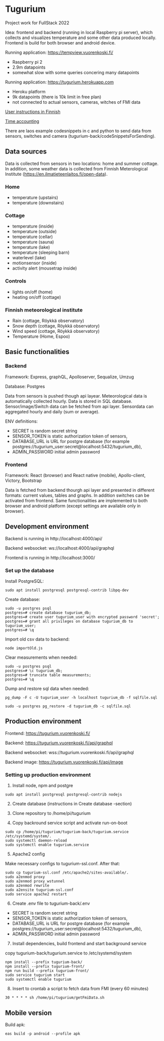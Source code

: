 # Tugurium

Project work for FullStack 2022

Idea: frontend and backend (running in local Raspberry pi server), which collects and visualizes temperature and some other data produced locally. Frontend is build for both browser and android device.

Running application: https://tempview.vuorenkoski.fi/

- Raspberry pi 2
- 2.9m datapoints
- somewhat slow with some queries concering many datapoints

Running application: https://tugurium.herokuapp.com

- Heroku platform
- 9k datapoints (there is 10k limit in free plan)
- not connected to actual sensors, cameras, witches of FMI data

[User instructions in Finnish](userInstructions.md)

[Time accounting](timeAccounting.md)

There are laos example codesnippets in c and python to send data from sensors, switches and camera (tugurium-back/codeSnippetsForSending).

## Data sources

Data is collected from sensors in two locations: home and summer cottage. In addition, some weather data is collected from Finnish Meterological Institute (https://en.ilmatieteenlaitos.fi/open-data).

### Home

- temperature (upstairs)
- temperature (downstairs)

### Cottage

- temperature (inside)
- temperature (outside)
- temperature (cellar)
- temperature (sauna)
- temperature (lake)
- temperature (sleeping barn)
- waterlevel (lake)
- motionsensor (inside)
- activity alert (mousetrap inside)

### Controls

- lights on/off (home)
- heating on/off (cottage)

### Finnish meteorological institute

- Rain (cottage, Röykkä observatory)
- Snow depth (cottage, Röykkä observatory)
- Wind speed (cottage, Röykkä observatory)
- Temperature (Home, Espoo)

## Basic functionalities

### Backend

Framework: Express, graphQL, Apolloserver, Sequalize, Umzug

Database: Postgres

Data from sensors is pushed though api layear. Meteorological data is automatically collected hourly. Data is stored in SQL database. Sensor/image/Switch data can be fetched from api layer. Sensordata can aggregated hourly and daily (sum or average).

ENV definitions:

- SECRET is random secret string
- SENSOR_TOKEN is static authorization token of sensors,
- DATABASE_URL is URL for postgre database (for example postgres://tugurium_user:secret@localhost:5432/tugurium_db),
- ADMIN_PASSWORD initial admin password

### Frontend

Framework: React (browser) and React native (mobile), Apollo-client, Victory, Bootstrap

Data is fetched from backend thourgh api layer and presented in different formats: current values, tables and graphs. In addition switches can be activated from frontend. Same functionalities are implemented to both browser and android platform (except settings are available only in browser).

## Development environment

Backend is running in http://localhost:4000/api/

Backend websocket: ws://localhost:4000/api/graphql

Frontend is running in http://localhost:3000/

### Set up the database

Install PostgreSQL:

```
sudo apt install postgresql postgresql-contrib libpq-dev
```

Create database:

```
sudo -u postgres psql
postgres=# create database tugurium_db;
postgres=# create user tugurium_user with encrypted password 'secret';
postgres=# grant all privileges on database tugurium_db to tugurium_user;
postgres=# \q
```

Import old csv data to backend:

```
node importOld.js
```

Clear measurements when needed:

```
sudo -u postgres psql
postgres=# \c tugurium_db;
postgres=# truncate table measurements;
postgres=# \q
```

Dump and restore sql data when needed:

```
pg_dump -F c -U tugurium_user -h localhost tugurium_db -f sqlfile.sql

sudo -u postgres pg_restore -d tugurium_db -c sqlfile.sql

```

## Production environment

Frontend: https://tugurium.vuorenkoski.fi/

Backend: https://tugurium.vuorenkoski.fi/api/graphql

Backend websocket: wss://tugurium.vuorenkoski.fi/api/graphql

Backend image: https://tugurium.vuorenkoski.fi/api/image

### Setting up production environment

1. Install node, npm and postgre

```
sudo apt install postgresql postgresql-contrib nodejs
```

2. Create database (instructions in Create database -section)

3. Clone repository to /home/pi/tugurium

4. Copy backround service script and activate run-on-boot

```
sudo cp /home/pi/tugurium/tugurium-back/tugurium.service /etc/systemd/system/.
sudo systemctl daemon-reload
sudo systemctl enable tugurium.service
```

5. Apache2 config

Make necessary configs to tugurium-ssl.conf. After that:

```
sudo cp tugurium-ssl.conf /etc/apache2/sites-available/.
sudo a2enmod proxy
sudo a2enmod proxy_wstunnel
sudo a2enmod rewrite
sudo a2ensite tugurium-ssl.conf
sudo service apache2 restart
```

6. Create .env file to tugurium-back/.env

- SECRET is random secret string
- SENSOR_TOKEN is static authorization token of sensors,
- DATABASE_URL is URL for postgre database (for example postgres://tugurium_user:secret@localhost:5432/tugurium_db),
- ADMIN_PASSWORD initial admin password

7. Install dependencies, build frontend and start background service

copy tugurium-back/tugurium.service to /etc/systemd/system

```
npm install --prefix tugurium-back/
npm install --prefix tugurium-front/
npm run build --prefix tugurium-front/
sudo service tugurium start
sudo systemctl enable tugurium
```

8. Insert to crontab a script to fetch data from FMI (every 60 minutes)

```
30 * * * * sh /home/pi/tugurium/getFmiData.sh
```

## Mobile version

Build apk:

```
eas build -p android --profile apk
```
